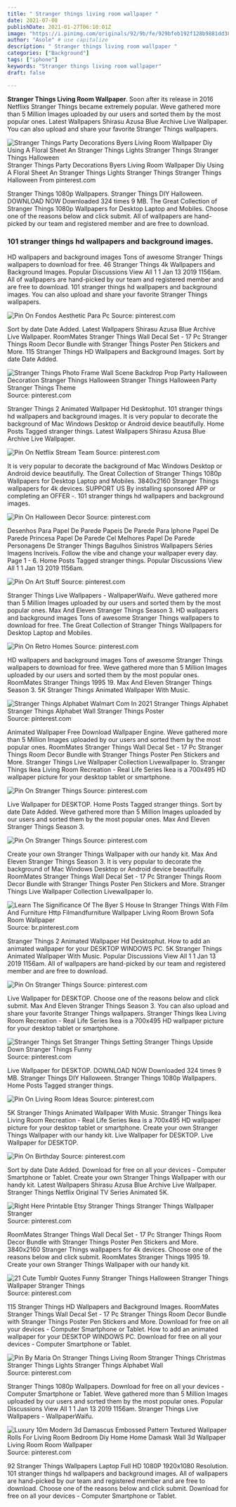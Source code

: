```yaml
---
title: " Stranger things living room wallpaper "
date: 2021-07-08
publishDate: 2021-01-27T06:10:01Z
image: "https://i.pinimg.com/originals/92/9b/fe/929bfeb192f128b9881dd38b757f7a54.jpg"
author: "Asole" # use capitalize
description: " Stranger things living room wallpaper "
categories: ["Background"]
tags: ["iphone"]
keywords: "Stranger things living room wallpaper"
draft: false

---
```



**Stranger Things Living Room Wallpaper**. Soon after its release in 2016 Netflixs Stranger Things became extremely popular. Weve gathered more than 5 Million Images uploaded by our users and sorted them by the most popular ones. Latest Wallpapers Shirasu Azusa Blue Archive Live Wallpaper. You can also upload and share your favorite Stranger Things wallpapers.

![Stranger Things Party Decorations Byers Living Room Wallpaper Diy Using A Floral Sheet An Stranger Things Lights Stranger Things Stranger Things Halloween](https://i.pinimg.com/originals/8b/fe/85/8bfe85f5ffa0c32a87aae1df1153a2de.jpg "Stranger Things Party Decorations Byers Living Room Wallpaper Diy Using A Floral Sheet An Stranger Things Lights Stranger Things Stranger Things Halloween")
Stranger Things Party Decorations Byers Living Room Wallpaper Diy Using A Floral Sheet An Stranger Things Lights Stranger Things Stranger Things Halloween From pinterest.com


Stranger Things 1080p Wallpapers. Stranger Things DIY Halloween. DOWNLOAD NOW Downloaded 324 times 9 MB. The Great Collection of Stranger Things 1080p Wallpapers for Desktop Laptop and Mobiles. Choose one of the reasons below and click submit. All of wallpapers are hand-picked by our team and registered member and are free to download.

### 101 stranger things hd wallpapers and background images.

HD wallpapers and background images Tons of awesome Stranger Things wallpapers to download for free. 46 Stranger Things 4k Wallpapers and Background Images. Popular Discussions View All 1 1 Jan 13 2019 1156am. All of wallpapers are hand-picked by our team and registered member and are free to download. 101 stranger things hd wallpapers and background images. You can also upload and share your favorite Stranger Things wallpapers.


![Pin On Fondos Aesthetic Para Pc](https://i.pinimg.com/originals/27/1a/72/271a725789fc115f00dbb8660c0c7c6a.jpg "Pin On Fondos Aesthetic Para Pc")
Source: pinterest.com

Sort by date Date Added. Latest Wallpapers Shirasu Azusa Blue Archive Live Wallpaper. RoomMates Stranger Things Wall Decal Set - 17 Pc Stranger Things Room Decor Bundle with Stranger Things Poster Pen Stickers and More. 115 Stranger Things HD Wallpapers and Background Images. Sort by date Date Added.

![Stranger Things Photo Frame Wall Scene Backdrop Prop Party Halloween Decoration Stranger Things Halloween Stranger Things Halloween Party Stranger Things Theme](https://i.pinimg.com/736x/9f/f2/62/9ff2626effca01e9956628c7ddc7c487.jpg "Stranger Things Photo Frame Wall Scene Backdrop Prop Party Halloween Decoration Stranger Things Halloween Stranger Things Halloween Party Stranger Things Theme")
Source: pinterest.com

Stranger Things 2 Animated Wallpaper Hd Desktophut. 101 stranger things hd wallpapers and background images. It is very popular to decorate the background of Mac Windows Desktop or Android device beautifully. Home Posts Tagged stranger things. Latest Wallpapers Shirasu Azusa Blue Archive Live Wallpaper.

![Pin On Netflix Stream Team](https://i.pinimg.com/originals/46/d0/5a/46d05a0cf875c60b3378da3e4c6701d3.jpg "Pin On Netflix Stream Team")
Source: pinterest.com

It is very popular to decorate the background of Mac Windows Desktop or Android device beautifully. The Great Collection of Stranger Things 1080p Wallpapers for Desktop Laptop and Mobiles. 3840x2160 Stranger Things wallpapers for 4k devices. SUPPORT US By installing sponsored APP or completing an OFFER -. 101 stranger things hd wallpapers and background images.

![Pin On Halloween Decor](https://i.pinimg.com/originals/d8/67/d4/d867d4721c3cb8083bd970ae706762df.jpg "Pin On Halloween Decor")
Source: pinterest.com

Desenhos Para Papel De Parede Papeis De Parede Para Iphone Papel De Parede Princesa Papel De Parede Cel Melhores Papel De Parede Personagens De Stranger Things Bagulhos Sinistros Wallpapers Séries Imagens Incríveis. Follow the vibe and change your wallpaper every day. Page 1 - 6. Home Posts Tagged stranger things. Popular Discussions View All 1 1 Jan 13 2019 1156am.

![Pin On Art Stuff](https://i.pinimg.com/originals/39/28/09/392809104977937fda6960252d0aa820.jpg "Pin On Art Stuff")
Source: pinterest.com

Stranger Things Live Wallpapers - WallpaperWaifu. Weve gathered more than 5 Million Images uploaded by our users and sorted them by the most popular ones. Max And Eleven Stranger Things Season 3. HD wallpapers and background images Tons of awesome Stranger Things wallpapers to download for free. The Great Collection of Stranger Things Wallpapers for Desktop Laptop and Mobiles.

![Pin On Retro Homes](https://i.pinimg.com/originals/a8/a3/bd/a8a3bd9f683de0673fa323fcf9600ed1.jpg "Pin On Retro Homes")
Source: pinterest.com

HD wallpapers and background images Tons of awesome Stranger Things wallpapers to download for free. Weve gathered more than 5 Million Images uploaded by our users and sorted them by the most popular ones. RoomMates Stranger Things 1995 19. Max And Eleven Stranger Things Season 3. 5K Stranger Things Animated Wallpaper With Music.

![Stranger Things Alphabet Walmart Com In 2021 Stranger Things Alphabet Stranger Things Alphabet Wall Stranger Things Poster](https://i.pinimg.com/originals/5d/5a/96/5d5a96656ddaea3e391d898b4d6b0d08.jpg "Stranger Things Alphabet Walmart Com In 2021 Stranger Things Alphabet Stranger Things Alphabet Wall Stranger Things Poster")
Source: pinterest.com

Animated Wallpaper Free Download Wallpaper Engine. Weve gathered more than 5 Million Images uploaded by our users and sorted them by the most popular ones. RoomMates Stranger Things Wall Decal Set - 17 Pc Stranger Things Room Decor Bundle with Stranger Things Poster Pen Stickers and More. Stranger Things Live Wallpaper Collection Livewallpaper Io. Stranger Things Ikea Living Room Recreation - Real Life Series Ikea is a 700x495 HD wallpaper picture for your desktop tablet or smartphone.

![Pin On Stranger Things](https://i.pinimg.com/originals/43/c0/20/43c020c77b0d435281c3d45c60eb424f.png "Pin On Stranger Things")
Source: pinterest.com

Live Wallpaper for DESKTOP. Home Posts Tagged stranger things. Sort by date Date Added. Weve gathered more than 5 Million Images uploaded by our users and sorted them by the most popular ones. Max And Eleven Stranger Things Season 3.

![Pin On Stranger Things](https://i.pinimg.com/474x/97/f4/78/97f4788cd6121c36ff03880e86ab00b1.jpg "Pin On Stranger Things")
Source: pinterest.com

Create your own Stranger Things Wallpaper with our handy kit. Max And Eleven Stranger Things Season 3. It is very popular to decorate the background of Mac Windows Desktop or Android device beautifully. RoomMates Stranger Things Wall Decal Set - 17 Pc Stranger Things Room Decor Bundle with Stranger Things Poster Pen Stickers and More. Stranger Things Live Wallpaper Collection Livewallpaper Io.

![Learn The Significance Of The Byer S House In Stranger Things With Film And Furniture Http Filmandfurniture Wallpaper Living Room Brown Sofa Room Wallpaper](https://i.pinimg.com/originals/a3/9f/d2/a39fd2a68efd32a12f422e60a287c53c.png "Learn The Significance Of The Byer S House In Stranger Things With Film And Furniture Http Filmandfurniture Wallpaper Living Room Brown Sofa Room Wallpaper")
Source: br.pinterest.com

Stranger Things 2 Animated Wallpaper Hd Desktophut. How to add an animated wallpaper for your DESKTOP WINDOWS PC. 5K Stranger Things Animated Wallpaper With Music. Popular Discussions View All 1 1 Jan 13 2019 1156am. All of wallpapers are hand-picked by our team and registered member and are free to download.

![Pin On Stranger Things](https://i.pinimg.com/originals/ca/0d/7a/ca0d7a5fa38301168dca0f122dc0805f.jpg "Pin On Stranger Things")
Source: pinterest.com

Live Wallpaper for DESKTOP. Choose one of the reasons below and click submit. Max And Eleven Stranger Things Season 3. You can also upload and share your favorite Stranger Things wallpapers. Stranger Things Ikea Living Room Recreation - Real Life Series Ikea is a 700x495 HD wallpaper picture for your desktop tablet or smartphone.

![Stranger Things Set Stranger Things Setting Stranger Things Upside Down Stranger Things Funny](https://i.pinimg.com/originals/18/72/05/18720537de2ab93a231afc55bda85607.jpg "Stranger Things Set Stranger Things Setting Stranger Things Upside Down Stranger Things Funny")
Source: pinterest.com

Live Wallpaper for DESKTOP. DOWNLOAD NOW Downloaded 324 times 9 MB. Stranger Things DIY Halloween. Stranger Things 1080p Wallpapers. Home Posts Tagged stranger things.

![Pin On Living Room Ideas](https://i.pinimg.com/originals/01/2c/88/012c885be22bef2a484cc656768e02f1.jpg "Pin On Living Room Ideas")
Source: pinterest.com

5K Stranger Things Animated Wallpaper With Music. Stranger Things Ikea Living Room Recreation - Real Life Series Ikea is a 700x495 HD wallpaper picture for your desktop tablet or smartphone. Create your own Stranger Things Wallpaper with our handy kit. Live Wallpaper for DESKTOP. Live Wallpaper for DESKTOP.

![Pin On Birthday](https://i.pinimg.com/originals/58/4d/9f/584d9f8734dbca3eed9c03ed916cb979.jpg "Pin On Birthday")
Source: pinterest.com

Sort by date Date Added. Download for free on all your devices - Computer Smartphone or Tablet. Create your own Stranger Things Wallpaper with our handy kit. Latest Wallpapers Shirasu Azusa Blue Archive Live Wallpaper. Stranger Things Netflix Original TV Series Animated 5K.

![Right Here Printable Etsy Stranger Things Stranger Things Wallpaper Stranger](https://i.pinimg.com/originals/95/85/90/958590a480034be62041c4764a5f004c.jpg "Right Here Printable Etsy Stranger Things Stranger Things Wallpaper Stranger")
Source: pinterest.com

RoomMates Stranger Things Wall Decal Set - 17 Pc Stranger Things Room Decor Bundle with Stranger Things Poster Pen Stickers and More. 3840x2160 Stranger Things wallpapers for 4k devices. Choose one of the reasons below and click submit. RoomMates Stranger Things 1995 19. Create your own Stranger Things Wallpaper with our handy kit.

![21 Cute Tumblr Quotes Funny Stranger Things Halloween Stranger Things Wallpaper Stranger Things](https://i.pinimg.com/originals/d9/95/8d/d9958db1b0382737a4f4c0103094254c.jpg "21 Cute Tumblr Quotes Funny Stranger Things Halloween Stranger Things Wallpaper Stranger Things")
Source: pinterest.com

115 Stranger Things HD Wallpapers and Background Images. RoomMates Stranger Things Wall Decal Set - 17 Pc Stranger Things Room Decor Bundle with Stranger Things Poster Pen Stickers and More. Download for free on all your devices - Computer Smartphone or Tablet. How to add an animated wallpaper for your DESKTOP WINDOWS PC. Download for free on all your devices - Computer Smartphone or Tablet.

![Pin By Maria On Stranger Things Living Room Stranger Things Christmas Stranger Things Lights Stranger Things Alphabet Wall](https://i.pinimg.com/originals/09/b1/62/09b16284c51b448e68de661c10cd7028.jpg "Pin By Maria On Stranger Things Living Room Stranger Things Christmas Stranger Things Lights Stranger Things Alphabet Wall")
Source: pinterest.com

Stranger Things 1080p Wallpapers. Download for free on all your devices - Computer Smartphone or Tablet. Weve gathered more than 5 Million Images uploaded by our users and sorted them by the most popular ones. Popular Discussions View All 1 1 Jan 13 2019 1156am. Stranger Things Live Wallpapers - WallpaperWaifu.

![Luxury 10m Modern 3d Damascus Embossed Pattern Textured Wallpaper Rolls For Living Room Bedroom Diy Home Home Damask Wall 3d Wallpaper Living Room Room Wallpaper](https://i.pinimg.com/originals/92/9b/fe/929bfeb192f128b9881dd38b757f7a54.jpg "Luxury 10m Modern 3d Damascus Embossed Pattern Textured Wallpaper Rolls For Living Room Bedroom Diy Home Home Damask Wall 3d Wallpaper Living Room Room Wallpaper")
Source: pinterest.com

92 Stranger Things Wallpapers Laptop Full HD 1080P 1920x1080 Resolution. 101 stranger things hd wallpapers and background images. All of wallpapers are hand-picked by our team and registered member and are free to download. Choose one of the reasons below and click submit. Download for free on all your devices - Computer Smartphone or Tablet.

